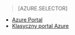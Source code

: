 > [AZURE.SELECTOR]
- [Azure Portal](../articles/storage/storage-create-storage-account.md)
- [Klasyczny portal Azure](../articles/storage/storage-create-storage-account-classic-portal.md)



<!--HONumber=Jun16_HO2-->


